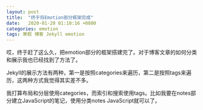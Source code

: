 ```yaml
---
layout: post
title:  "终于将Emotion部分框架完成"
date:   2020-01-20 01:10:16 +0800
categories: emotion
tags: 寒假 博客 Jekyll emotion
---
```


哎，终于赶了这么久，把emotion部分的框架搭建完了。对于博客文章的如何分类和展示我也已经找到了方法了。

Jekyll的展示方法有两种，第一是按照categories来遍历，第二是按照tags来遍历，这两种方式我觉得其实差不多。

我打算布局和分层使用categories，而索引和搜索使用tags。比如我要在notes部分建立JavaScript的笔记，使用分类notes JavaScript就可以了。
